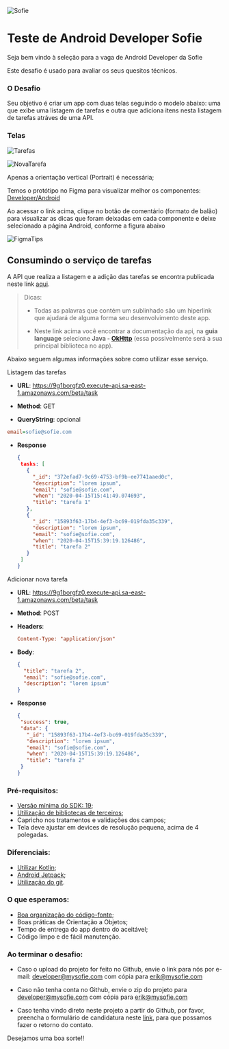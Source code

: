 ![Sofie](https://mysofie.com/assets/images/logo.png)





# Teste de Android Developer Sofie

Seja bem vindo à seleção para a vaga de Android Developer da Sofie

Este desafio é usado para avaliar os seus quesitos técnicos.



### O Desafio

Seu objetivo é criar um app com duas telas seguindo o modelo abaixo: uma que exibe uma listagem de tarefas e outra que adiciona itens nesta listagem de tarefas atráves de uma API.



### Telas



![Tarefas](https://github.com/my-sofie/teste-android/blob/master/images/Tarefas.png)




![NovaTarefa](https://github.com/my-sofie/teste-android/blob/master/images/NovaTarefa.png)



Apenas a orientação vertical (Portrait) é necessária;

Temos o protótipo no Figma para visualizar melhor os componentes: [Developer/Android](https://www.figma.com/file/tj9EOuijFs5JZ3ZNNktLYD/Developer?node-id=0%3A1)



Ao acessar o link acima, clique no botão de comentário (formato de balão) para visualizar as dicas que foram deixadas em cada componente e deixe selecionado a página Android, conforme a figura abaixo

![FigmaTips](https://github.com/my-sofie/teste-android/blob/master/images/FigmaTips.png)



## Consumindo o serviço de tarefas

A API que realiza a listagem e a adição das tarefas se encontra publicada neste link [aqui](https://documenter.getpostman.com/view/11090068/Szf3YpTy?version=latest).

> Dicas: 
>
> - Todas as palavras que contém um sublinhado são um hiperlink que ajudará de alguma forma seu desenvolvimento deste app.
>
> - Neste link acima você encontrar a documentação da api, na **guia language** selecione **Java - [OkHttp](https://square.github.io/okhttp)**  (essa possivelmente será a sua principal biblioteca no app).



Abaixo seguem algumas informações sobre como utilizar esse serviço.



Listagem das tarefas

 - **URL**:  https://9g1borgfz0.execute-api.sa-east-1.amazonaws.com/beta/task

 - **Method**: GET

 - **QueryString**: opcional

```ini
email=sofie@sofie.com
```

 - **Response**
   
    ```json
    {
     tasks: [
       {
         "_id": "372efad7-9c69-4753-bf9b-ee7741aaed0c",
         "description": "lorem ipsum",
         "email": "sofie@sofie.com",
         "when": "2020-04-15T15:41:49.074693",
         "title": "tarefa 1"
       },
       {
         "_id": "15893f63-17b4-4ef3-bc69-019fda35c339",
         "description": "lorem ipsum",
         "email": "sofie@sofie.com",
         "when": "2020-04-15T15:39:19.126486",
         "title": "tarefa 2"
       }
     ] 
    }
    ```





Adicionar nova tarefa

 - **URL**:  https://9g1borgfz0.execute-api.sa-east-1.amazonaws.com/beta/task

 - **Method**: POST

 - **Headers**:

   ```ini
   Content-Type: "application/json"
   ```

 - **Body**:

   ```json
   {
     "title": "tarefa 2",
     "email": "sofie@sofie.com",
     "description": "lorem ipsum"
   }
   ```

 - **Response**

   ```json
   {
    "success": true,
    "data": {
      "_id": "15893f63-17b4-4ef3-bc69-019fda35c339",
      "description": "lorem ipsum",
      "email": "sofie@sofie.com",
      "when": "2020-04-15T15:39:19.126486",
      "title": "tarefa 2"
    } 
   }
   ```



### Pré-requisitos: 

 - [Versão mínima do SDK: 19](https://developer.android.com/about/dashboards);
 - [Utilização de bibliotecas de terceiros](https://developer.android.com/studio/build/dependencies?hl=pt-br);
 - Capricho nos tratamentos e validações dos campos;
 - Tela deve ajustar em devices de resolução pequena, acima de 4 polegadas.



### Diferenciais:

 - [Utilizar Kotlin](https://kotlinlang.org/docs/reference/android-overview.html);
 - [Android Jetpack](https://developer.android.com/jetpack);
 - [Utilização do git](https://guides.github.com/introduction/git-handbook/#basic-git).



### O que esperamos:

 - [Boa organização do código-fonte](https://developer.android.com/guide);
 - Boas práticas de Orientação a Objetos;
 - Tempo de entrega do app dentro do aceitável;
 - Código limpo e de fácil manutenção.





### Ao terminar o desafio:

- Caso o upload do projeto for feito no Github, envie o link para nós por e-mail: developer@mysofie.com com cópia para erik@mysofie.com

 
- Caso não tenha conta no Github, envie o zip do projeto para developer@mysofie.com com cópia para erik@mysofie.com


- Caso tenha vindo direto neste projeto a partir do Github, por favor, preencha o formulário de candidatura neste [link](https://forms.gle/TfyUHkLz5QJ2wb8U8), para que possamos fazer o retorno do contato.



Desejamos uma boa sorte!!


